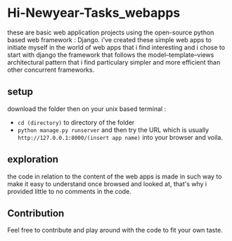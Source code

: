# Hi-Newyear-Tasks_webapps
these are basic web application projects using the open-source python based web framework : Django.
i've created these simple web apps to initiate myself in the world of web apps that i find interesting and i chose to start with django the framework that follows the model–template–views architectural pattern that i find particulary simpler and more efficient than other concurrent frameworks.
## setup  
download the folder
then on your unix based terminal :
- `cd (directory)` to directory of the folder
- `python manage.py runserver` 
and then try the URL which is usually `http://127.0.0.1:8000/(insert app name)` into your browser and voila.
## exploration 
the code in relation to the content of the web apps is made in such way to make it easy to understand once browsed and looked at, that's why i provided little to no comments in the code.
## Contribution
Feel free to contribute and play around with the code to fit your own taste.

